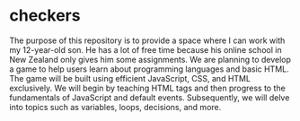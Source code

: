 # checkers
The purpose of this repository is to provide a space where I can work with my 12-year-old son. He has a lot of free time because his online school in New Zealand only gives him some assignments. We are planning to develop a game to help users learn about programming languages and basic HTML. The game will be built using efficient JavaScript, CSS, and HTML exclusively. We will begin by teaching HTML tags and then progress to the fundamentals of JavaScript and default events. Subsequently, we will delve into topics such as variables, loops, decisions, and more.
